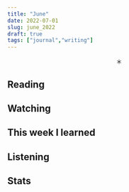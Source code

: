 ```yaml
---
title: "June"
date: 2022-07-01
slug: june_2022
draft: true
tags: ["journal","writing"]
---
```



<center>＊</center>


## Reading


## Watching


## This week I learned


## Listening


## Stats

